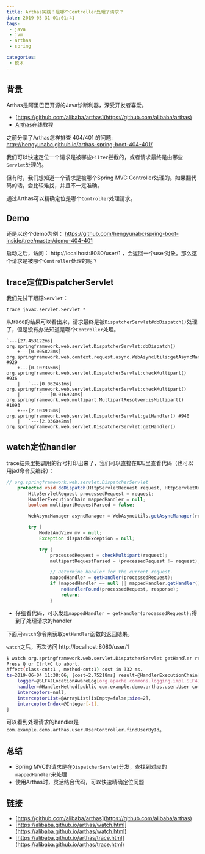 ```yaml
---
title: Arthas实践：是哪个Controller处理了请求？
date: 2019-05-31 01:01:41
tags:
 - java
 - jvm
 - arthas
 - spring

categories:
 - 技术
---
```



## 背景

Arthas是阿里巴巴开源的Java诊断利器，深受开发者喜爱。

* [https://github.com/alibaba/arthas](https://github.com/alibaba/arthas)
* [Arthas在线教程](https://alibaba.github.io/arthas/arthas-tutorials?language=cn)

之前分享了Arthas怎样排查 404/401 的问题: http://hengyunabc.github.io/arthas-spring-boot-404-401/

我们可以快速定位一个请求是被哪些`Filter`拦截的，或者请求最终是由哪些`Servlet`处理的。

但有时，我们想知道一个请求是被哪个Spring MVC Controller处理的。如果翻代码的话，会比较难找，并且不一定准确。

通过Arthas可以精确定位是哪个`Controller`处理请求。

## Demo

还是以这个demo为例： https://github.com/hengyunabc/spring-boot-inside/tree/master/demo-404-401

启动之后，访问： http://localhost:8080/user/1 ，会返回一个user对象。那么这个请求是被哪个`Controller`处理的呢？


## trace定位DispatcherServlet

我们先试下跟踪`Servlet`：

```
trace javax.servlet.Servlet *
```


从trace的结果可以看出来，请求最终是被`DispatcherServlet#doDispatch()`处理了，但是没有办法知道是哪个`Controller`处理。

```
`---[27.453122ms] org.springframework.web.servlet.DispatcherServlet:doDispatch()
    +---[0.005822ms] org.springframework.web.context.request.async.WebAsyncUtils:getAsyncManager() #929
    +---[0.107365ms] org.springframework.web.servlet.DispatcherServlet:checkMultipart() #936
    |   `---[0.062451ms] org.springframework.web.servlet.DispatcherServlet:checkMultipart()
    |       `---[0.016924ms] org.springframework.web.multipart.MultipartResolver:isMultipart() #1093
    +---[2.103935ms] org.springframework.web.servlet.DispatcherServlet:getHandler() #940
    |   `---[2.036042ms] org.springframework.web.servlet.DispatcherServlet:getHandler()
```


## watch定位handler

trace结果里把调用的行号打印出来了，我们可以直接在IDE里查看代码（也可以用jad命令反编译）：

```java
// org.springframework.web.servlet.DispatcherServlet
	protected void doDispatch(HttpServletRequest request, HttpServletResponse response) throws Exception {
		HttpServletRequest processedRequest = request;
		HandlerExecutionChain mappedHandler = null;
		boolean multipartRequestParsed = false;

		WebAsyncManager asyncManager = WebAsyncUtils.getAsyncManager(request);

		try {
			ModelAndView mv = null;
			Exception dispatchException = null;

			try {
				processedRequest = checkMultipart(request);
				multipartRequestParsed = (processedRequest != request);

				// Determine handler for the current request.
				mappedHandler = getHandler(processedRequest);
				if (mappedHandler == null || mappedHandler.getHandler() == null) {
					noHandlerFound(processedRequest, response);
					return;
				}
```

* 仔细看代码，可以发现`mappedHandler = getHandler(processedRequest);`得到了处理请求的handler

下面用`watch`命令来获取`getHandler`函数的返回结果。

`watch`之后，再次访问 http://localhost:8080/user/1 

```bash
$ watch org.springframework.web.servlet.DispatcherServlet getHandler returnObj
Press Q or Ctrl+C to abort.
Affect(class-cnt:1 , method-cnt:1) cost in 332 ms.
ts=2019-06-04 11:38:06; [cost=2.75218ms] result=@HandlerExecutionChain[
    logger=@SLF4JLocationAwareLog[org.apache.commons.logging.impl.SLF4JLocationAwareLog@665c08a],
    handler=@HandlerMethod[public com.example.demo.arthas.user.User com.example.demo.arthas.user.UserController.findUserById(java.lang.Integer)],
    interceptors=null,
    interceptorList=@ArrayList[isEmpty=false;size=2],
    interceptorIndex=@Integer[-1],
]
```

可以看到处理请求的handler是 `com.example.demo.arthas.user.UserController.findUserById`。

## 总结

* Spring MVC的请求是在`DispatcherServlet`分发，查找到对应的`mappedHandler`来处理
* 使用Arthas时，灵活结合代码，可以快速精确定位问题

## 链接

* [https://github.com/alibaba/arthas](https://github.com/alibaba/arthas)
* [https://alibaba.github.io/arthas/watch.html](https://alibaba.github.io/arthas/watch.html)
* [https://alibaba.github.io/arthas/trace.html](https://alibaba.github.io/arthas/trace.html)